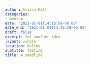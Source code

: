 ```yaml
---
author: Alison Hill
categories:
- meetup
date: "2021-01-01T14:15:59-06:00"
date_end: "2021-01-01T14:45:59-06:00"
draft: false
excerpt: Yet another idea
layout: single
location: Online
subtitle: Testing
title: A seedling
---
```


